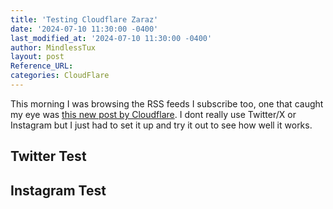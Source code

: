 ```yaml
---
title: 'Testing Cloudflare Zaraz'
date: '2024-07-10 11:30:00 -0400'
last_modified_at: '2024-07-10 11:30:00 -0400'
author: MindlessTux
layout: post
Reference_URL:
categories: CloudFlare
---
```


This morning I was browsing the RSS feeds I subscribe too, one that caught my eye was [this new post by Cloudflare](https://blog.cloudflare.com/zaraz-supports-server-side-rendering-of-embeds).
I dont really use Twitter/X or Instagram but I just had to set it up and try it out to see how well it works.

## Twitter Test
<twitter-post tweet-id="1811023824504127949"></twitter-post>

## Instagram Test
<instagram-post
  post-url="https://www.instagram.com/p/Ct_qa1ZtmiW/"
  captions="true">
</instagram-post>
